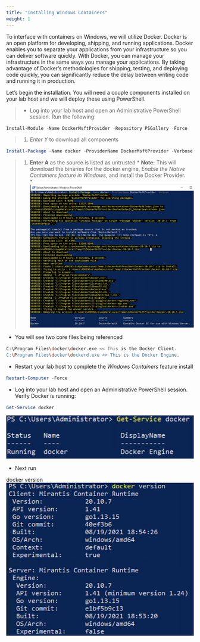 ```yaml
---
title: "Installing Windows Containers"
weight: 1
---
```


To interface with containers on Windows, we will utilize Docker.  Docker is an open platform for developing, shipping, and running applications. Docker enables you to separate your applications from your infrastructure so you can deliver software quickly. With Docker, you can manage your infrastructure in the same ways you manage your applications. By taking advantage of Docker’s methodologies for shipping, testing, and deploying code quickly, you can significantly reduce the delay between writing code and running it in production.

Let’s begin the installation.  You will need a couple components installed on your lab host and we will deploy these using PowerShell.  

> *  Log into your lab host and open an Administrative PowerShell session.  Run the following:

```powershell
Install-Module -Name DockerMsftProvider -Repository PSGallery -Force
```

> 1. *Enter Y* to download all components

```powershell
Install-Package -Name docker -ProviderName DockerMsftProvider -Verbose
```

> 1. **Enter A** as the source is listed as untrusted
    * **Note:** This will download the binaries for the docker engine, *Enable the Native Containers feature in Windows*, and install the Docker Provider.  
    * ![](/static/images/install-docker.png)
* You will see two core files being referenced

```bash
C:\Program Files\docker\docker.exe << This is the Docker Client. 
C:\Program Files\docker\dockerd.exe << This is the Docker Engine. 
```

* Restart your lab host to complete the *Windows Containers* feature install

```powershell
Restart-Computer -Force
```

* Log into your lab host and open an Administrative PowerShell session. Verify Docker is running:
  
```powershell
Get-Service docker
```

![](/static/images/docker-service.png)

* Next run

docker version
![](/static/images/docker-version.png)